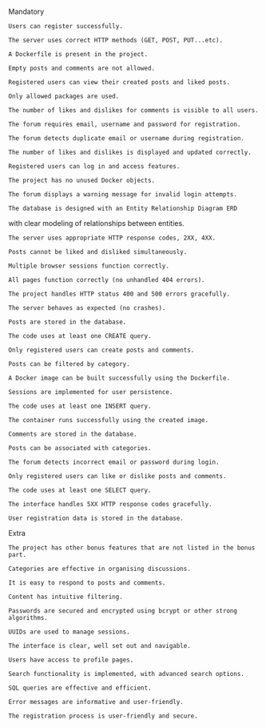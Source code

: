 Mandatory

    Users can register successfully.

    The server uses correct HTTP methods (GET, POST, PUT...etc).

    A Dockerfile is present in the project.

    Empty posts and comments are not allowed.

    Registered users can view their created posts and liked posts.

    Only allowed packages are used.

    The number of likes and dislikes for comments is visible to all users.

    The forum requires email, username and password for registration.

    The forum detects duplicate email or username during registration.

    The number of likes and dislikes is displayed and updated correctly.

    Registered users can log in and access features.

    The project has no unused Docker objects.

    The forum displays a warning message for invalid login attempts.

    The database is designed with an Entity Relationship Diagram ERD

with clear modeling of relationships between entities.

    The server uses appropriate HTTP response codes, 2XX, 4XX.

    Posts cannot be liked and disliked simultaneously.

    Multiple browser sessions function correctly.

    All pages function correctly (no unhandled 404 errors).

    The project handles HTTP status 400 and 500 errors gracefully.

    The server behaves as expected (no crashes).

    Posts are stored in the database.

    The code uses at least one CREATE query.

    Only registered users can create posts and comments.

    Posts can be filtered by category.

    A Docker image can be built successfully using the Dockerfile.

    Sessions are implemented for user persistence.

    The code uses at least one INSERT query.

    The container runs successfully using the created image.

    Comments are stored in the database.

    Posts can be associated with categories.

    The forum detects incorrect email or password during login.

    Only registered users can like or dislike posts and comments.

    The code uses at least one SELECT query.

    The interface handles 5XX HTTP response codes gracefully.

    User registration data is stored in the database.

Extra

    The project has other bonus features that are not listed in the bonus part.

    Categories are effective in organising discussions.

    It is easy to respond to posts and comments.

    Content has intuitive filtering.

    Passwords are secured and encrypted using bcrypt or other strong algorithms.

    UUIDs are used to manage sessions.

    The interface is clear, well set out and navigable.

    Users have access to profile pages.

    Search functionality is implemented, with advanced search options.

    SQL queries are effective and efficient.

    Error messages are informative and user-friendly.

    The registration process is user-friendly and secure.

